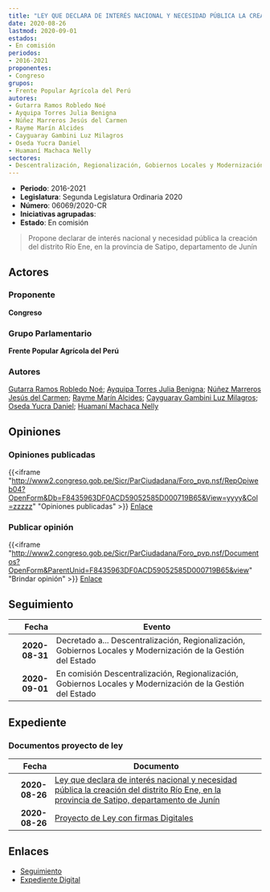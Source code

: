 ```yaml
---
title: "LEY QUE DECLARA DE INTERÉS NACIONAL Y NECESIDAD PÚBLICA LA CREACIÓN DEL DISTRITO RÍO ENE, EN LA PROVINCIA DE SATIPO, DEPARTAMENTO DE JUNÍN"
date: 2020-08-26
lastmod: 2020-09-01
estados:
- En comisión
periodos:
- 2016-2021
proponentes:
- Congreso
grupos:
- Frente Popular Agrícola del Perú
autores:
- Gutarra Ramos Robledo Noé
- Ayquipa Torres Julia Benigna
- Núñez Marreros Jesús del Carmen
- Rayme Marín Alcides
- Cayguaray Gambini Luz Milagros
- Oseda Yucra Daniel
- Huamaní Machaca Nelly
sectores:
- Descentralización, Regionalización, Gobiernos Locales y Modernización de la Gestión del Estado
---
```

- **Periodo**: 2016-2021
- **Legislatura**: Segunda Legislatura Ordinaria 2020
- **Número**: 06069/2020-CR
- **Iniciativas agrupadas**: 
- **Estado**: En comisión

> Propone declarar de interés nacional y necesidad pública la creación del distrito Río Ene, en la provincia de Satipo, departamento de Junín


## Actores

### Proponente

**Congreso**

### Grupo Parlamentario

**Frente Popular Agrícola del Perú**

### Autores

[Gutarra Ramos Robledo Noé](mailto:mailto:rgutarra@congreso.gob.pe); [Ayquipa Torres Julia Benigna](mailto:mailto:jayquipa@congreso.gob.pe); [Núñez Marreros Jesús del Carmen](mailto:mailto:jnunez@congreso.gob.pe); [Rayme Marín Alcides](mailto:mailto:arayme@congreso.gob.pe); [Cayguaray Gambini Luz Milagros](mailto:mailto:lcayguaray@congreso.gob.pe); [Oseda Yucra Daniel](mailto:mailto:doseday@congreso.gob.pe); [Huamaní Machaca Nelly](mailto:mailto:nhuamani@congreso.gob.pe)

## Opiniones

### Opiniones publicadas

{{<iframe "http://www2.congreso.gob.pe/Sicr/ParCiudadana/Foro_pvp.nsf/RepOpiweb04?OpenForm&Db=F8435963DF0ACD59052585D000719B65&View=yyyy&Col=zzzzz" "Opiniones publicadas" >}}
[Enlace](http://www2.congreso.gob.pe/Sicr/ParCiudadana/Foro_pvp.nsf/RepOpiweb04?OpenForm&Db=F8435963DF0ACD59052585D000719B65&View=yyyy&Col=zzzzz)

### Publicar opinión

{{<iframe "http://www2.congreso.gob.pe/Sicr/ParCiudadana/Foro_pvp.nsf/Documentos?OpenForm&ParentUnid=F8435963DF0ACD59052585D000719B65&view" "Brindar opinión" >}}
[Enlace](http://www2.congreso.gob.pe/Sicr/ParCiudadana/Foro_pvp.nsf/Documentos?OpenForm&ParentUnid=F8435963DF0ACD59052585D000719B65&view)


## Seguimiento

| Fecha | Evento |
|------:|--------|
| **2020-08-31** | Decretado a... Descentralización, Regionalización, Gobiernos Locales y Modernización de la Gestión del Estado |
| **2020-09-01** | En comisión Descentralización, Regionalización, Gobiernos Locales y Modernización de la Gestión del Estado |

## Expediente

### Documentos proyecto de ley

| Fecha | Documento |
|------:|-----------|
| **2020-08-26** | [Ley que declara de interés nacional y necesidad pública la creación del distrito Río Ene, en la provincia de Satipo, departamento de Junín](http://www.leyes.congreso.gob.pe/Documentos/2016_2021/Proyectos_de_Ley_y_de_Resoluciones_Legislativas/PL06069-20200826.pdf) |
| **2020-08-26** | [Proyecto de Ley con firmas Digitales](http://www.leyes.congreso.gob.pe/Documentos/2016_2021/Proyectos_de_Ley_y_de_Resoluciones_Legislativas/Proyectos_Firmas_digitales/PL06069.pdf) |

## Enlaces

- [Seguimiento](http://www2.congreso.gob.pe/Sicr/TraDocEstProc/CLProLey2016.nsf/f7fff46988ca05b1052578e100829cc7/a95f7ba772cf751d052585d0007a48cb?OpenDocument)
- [Expediente Digital](http://www2.congreso.gob.pe/Sicr/TraDocEstProc/CLProLey2016.nsf/f7fff46988ca05b1052578e100829cc7/a95f7ba772cf751d052585d0007a48cb?OpenDocument&Click=05257FB7005EB655.eb71d0cf91d8294e05256cdf006b5706/$Body/0.1C6C)

